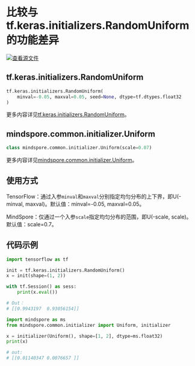 # 比较与tf.keras.initializers.RandomUniform的功能差异

[![查看源文件](https://gitee.com/mindspore/docs/raw/r1.6/resource/_static/logo_source.png)](https://gitee.com/mindspore/docs/blob/r1.6/docs/mindspore/migration_guide/source_zh_cn/api_mapping/tensorflow_diff/initUniform.md)

## tf.keras.initializers.RandomUniform

```python
tf.keras.initializers.RandomUniform(
    minval=-0.05, maxval=0.05, seed=None, dtype=tf.dtypes.float32
)
```

更多内容详见[tf.keras.initializers.RandomUniform](https://www.tensorflow.org/versions/r1.15/api_docs/python/tf/keras/initializers/RandomUniform)。

## mindspore.common.initializer.Uniform

```python
class mindspore.common.initializer.Uniform(scale=0.07)
```

更多内容详见[mindspore.common.initializer.Uniform](https://mindspore.cn/docs/api/zh-CN/r1.6/api_python/mindspore.common.initializer.html?#mindspore.common.initializer.Uniform)。

## 使用方式

TensorFlow：通过入参`minval`和`maxval`分别指定均匀分布的上下界，即U(-minval, maxval)。默认值：minval=-0.05, maxval=0.05。

MindSpore：仅通过一个入参`scale`指定均匀分布的范围，即U(-scale, scale)。默认值：scale=0.7。

## 代码示例

```python
import tensorflow as tf

init = tf.keras.initializers.RandomUniform()
x = init(shape=(1, 2))

with tf.Session() as sess:
    print(x.eval())

# Out：
# [[0.9943197  0.93056154]]
```

```python
import mindspore as ms
from mindspore.common.initializer import Uniform, initializer

x = initializer(Uniform(), shape=[1, 2], dtype=ms.float32)
print(x)

# out:
# [[0.01140347 0.0076657 ]]
```
